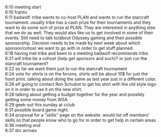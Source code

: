 6:10 meeting start<br />
6:10 frantic <br />
6:11 badwolf: tribe wants to co-host PLAN and wants to run the starcraft tournament. usually tribe has a cash prize for their tournaments and they want to do some sort of prize at PLAN.  They are interested in anything else that we do as well. They would also like us to get involved in some of their events. Still need to talk to/about Odyssey gaming and their possible sponsorship. Decision needs to be made by next week about which sponsor/cohost we want to go with in order to get stuff planned.  <br />
6:18 having met tribe and been to a meeting badwolf recommends tribe.<br />
6:21 will tribe be a cohost (help get sponsors and such)? or just run the starcraft tournament?<br />
6:22 so far we want them just to run the starcraft tournament<br />
6:24 vote for shirts is on the forums. shirts will be about 10$ for just the front print. talking about doing the same as last year just in a different color.<br />
6:26 elf going to contact Ron Schubot to get his shirt with the old style logo on it in order to use it on the new shirt.<br />
6:28 talking about getting a budget together for the year and possibly getting some money from WSA<br />
6:29 geek-out this sunday at cclub<br />
6:31 possible board game night. <br />
6:34 proposal for a "skills" page on the website.  would list off members' skills so that people know who to go for in order to get help in certain areas<br />
6:36 meeting end<br />
6:37 drc arrives
